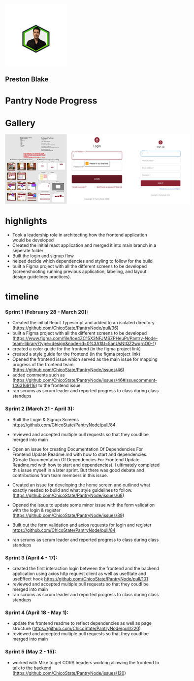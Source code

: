 
  
<p align="left">
    <img width="200" src="3dgif.gif">
</p>

## Preston Blake

# Pantry Node Progress 
# Gallery 
  <div style="display: flex; justify-content: space-between;">

  <img src="figma.png" width="200" alt="figma" style="max-width:200px;"/>
  <img src="login.png" width="200" alt="login" style="max-width:200px;"/>
  <img src="register.png" width="200" alt="register" style="max-width:200px;"/>

  </div>
  
  
# highlights 
- Took a leadership role in architecting how the frontend application would be developed
- Created the initial react application and merged it into main branch in a seperate folder
- Built the login and signup flow 
- helped decide which dependencies and styling to follow for the build 
- built a Figma project with all the different screens to be developed (screenshooting running previous application, labeling, and layout design guidelines practices).
# timeline 
### Sprint 1 (February 28 - March 20):
- Created the initial React Typescript and added to an isolated directory (https://github.com/ChicoState/PantryNode/pull/36)
- built a Figma project with all the different screens to be developed (https://www.figma.com/file/Ioe4ZC15X3NFJMSZPHeuPr/Pantry-Node-team-library?type=design&node-id=0%3A1&t=5anUsNtQZ2wqrnO0-1) 
- created a color guide for the frontend (in the figma project link)
- created a style guide for the frontend (in the figma project link)
- Opened the frontend issue which served as the main issue for mapping progress of the frontend team (https://github.com/ChicoState/PantryNode/issues/46) 
- added comments such as (https://github.com/ChicoState/PantryNode/issues/46#issuecomment-1463169116) to the frontend issue.
- ran scrums as scrum leader and reported progress to class during class standups 
### Sprint 2 (March 21 - April 3):
- Built the Login & Signup Screens https://github.com/ChicoState/PantryNode/pull/84
- reviewed and accepted multiple pull requests so that they coudl be merged into main 
- Open an issue for creating Documentation Of Dependencies For Frontend Update Readme.md with how to start and dependencies. (Create Documentation Of Dependencies For Frontend Update Readme.md with how to start and dependencies). I ultimately completed this issue myself in a later sprint. But there was good debate and contributions from team members in this issue. 

- Created an issue for developing the home screen and outlined what exactly needed to build and what style guidelines to follow. (https://github.com/ChicoState/PantryNode/issues/68)
- Opened the issue to update some minor issue with the form validation with the login & register (https://github.com/ChicoState/PantryNode/issues/89)

- Built out the form validation and axios requests for login and register https://github.com/ChicoState/PantryNode/pull/84

- ran scrums as scrum leader and reported progress to class during class standups
### Sprint 3 (April 4 - 17):
- created the first interaction login between the frontend and the backend application using axios http request client as well as useState and useEffect hook https://github.com/ChicoState/PantryNode/pull/101
- reviewed and accepted multiple pull requests so that they coudl be merged into main 
- ran scrums as scrum leader and reported progress to class during class standups
### Sprint 4 (April 18 - May 1):
- update the frontend readme to reflect dependencies as well as page structure (https://github.com/ChicoState/PantryNode/pull/220)
- reviewed and accepted multiple pull requests so that they coudl be merged into main 
### Sprint 5 (May 2 - 15):
- worked with Mike to get CORS headers working allowing the frontend to talk to the backend (https://github.com/ChicoState/PantryNode/issues/120)





